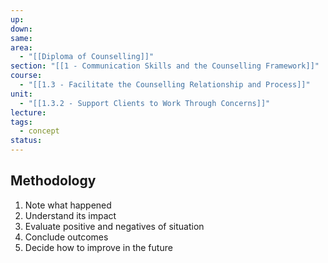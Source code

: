 ```yaml
---
up: 
down: 
same: 
area:
  - "[[Diploma of Counselling]]"
section: "[[1 - Communication Skills and the Counselling Framework]]"
course:
  - "[[1.3 - Facilitate the Counselling Relationship and Process]]"
unit:
  - "[[1.3.2 - Support Clients to Work Through Concerns]]"
lecture: 
tags:
  - concept
status:
---
```

## Methodology
1. Note what happened
2. Understand its impact
3. Evaluate positive and negatives of situation
4. Conclude outcomes
5. Decide how to improve in the future